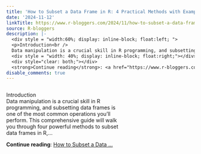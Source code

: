 ```yaml
---
title: 'How to Subset a Data Frame in R: 4 Practical Methods with Examples'
date: '2024-11-12'
linkTitle: https://www.r-bloggers.com/2024/11/how-to-subset-a-data-frame-in-r-4-practical-methods-with-examples/
source: R-bloggers
description: |-
  <div style = "width:60%; display: inline-block; float:left; ">
  <p>Introduction<br />
  Data manipulation is a crucial skill in R programming, and subsetting data frames is one of the most common operations you’ll perform. This comprehensive guide will walk you through four powerful methods to subset data frames in R,...</p></div>
  <div style = "width: 40%; display: inline-block; float:right;"></div>
  <div style="clear: both;"></div>
  <strong>Continue reading</strong>: <a href="https://www.r-bloggers.com/2024/11/how-to-subset-a-data-frame-in-r-4-practical-methods-with-examples/">How to Subset a Data ...
disable_comments: true
---
```

<div style = "width:60%; display: inline-block; float:left; ">
<p>Introduction<br />
Data manipulation is a crucial skill in R programming, and subsetting data frames is one of the most common operations you’ll perform. This comprehensive guide will walk you through four powerful methods to subset data frames in R,...</p></div>
<div style = "width: 40%; display: inline-block; float:right;"></div>
<div style="clear: both;"></div>
<strong>Continue reading</strong>: <a href="https://www.r-bloggers.com/2024/11/how-to-subset-a-data-frame-in-r-4-practical-methods-with-examples/">How to Subset a Data ...